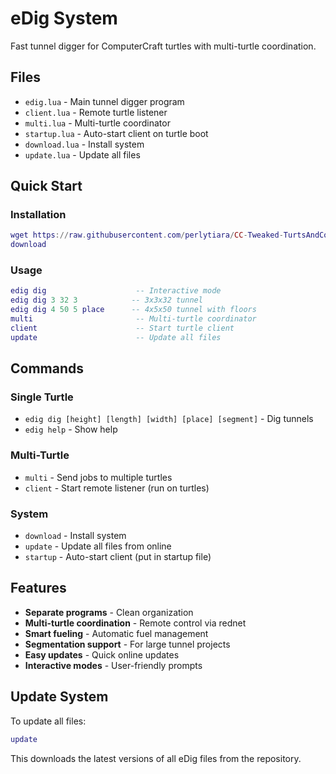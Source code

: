 # eDig System

Fast tunnel digger for ComputerCraft turtles with multi-turtle coordination.

## Files

- `edig.lua` - Main tunnel digger program
- `client.lua` - Remote turtle listener
- `multi.lua` - Multi-turtle coordinator
- `startup.lua` - Auto-start client on turtle boot
- `download.lua` - Install system
- `update.lua` - Update all files

## Quick Start

### Installation
```lua
wget https://raw.githubusercontent.com/perlytiara/CC-Tweaked-TurtsAndComputers/refs/heads/main/programs/perlytiara/eDig/download.lua
download
```

### Usage
```lua
edig dig                    -- Interactive mode
edig dig 3 32 3            -- 3x3x32 tunnel
edig dig 4 50 5 place      -- 4x5x50 tunnel with floors
multi                       -- Multi-turtle coordinator
client                      -- Start turtle client
update                      -- Update all files
```

## Commands

### Single Turtle
- `edig dig [height] [length] [width] [place] [segment]` - Dig tunnels
- `edig help` - Show help

### Multi-Turtle
- `multi` - Send jobs to multiple turtles
- `client` - Start remote listener (run on turtles)

### System
- `download` - Install system
- `update` - Update all files from online
- `startup` - Auto-start client (put in startup file)

## Features

- **Separate programs** - Clean organization
- **Multi-turtle coordination** - Remote control via rednet
- **Smart fueling** - Automatic fuel management
- **Segmentation support** - For large tunnel projects
- **Easy updates** - Quick online updates
- **Interactive modes** - User-friendly prompts

## Update System

To update all files:
```lua
update
```

This downloads the latest versions of all eDig files from the repository.